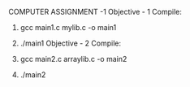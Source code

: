 COMPUTER ASSIGNMENT -1 Objective - 1 Compile:

1. gcc main1.c mylib.c -o main1
2. ./main1
Objective - 2 Compile:

1. gcc main2.c arraylib.c -o main2
2. ./main2
